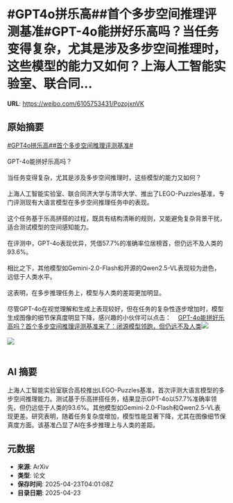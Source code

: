 # #GPT4o拼乐高##首个多步空间推理评测基准#GPT-4o能拼好乐高吗？当任务变得复杂，尤其是涉及多步空间推理时，这些模型的能力又如何？上海人工智能实验室、联合同...

**URL**: https://weibo.com/6105753431/PozojxnVK

## 原始摘要

<a href="https://m.weibo.cn/search?containerid=231522type%3D1%26t%3D10%26q%3D%23GPT4o%E6%8B%BC%E4%B9%90%E9%AB%98%23&amp;extparam=%23GPT4o%E6%8B%BC%E4%B9%90%E9%AB%98%23" data-hide=""><span class="surl-text">#GPT4o拼乐高#</span></a><a href="https://m.weibo.cn/search?containerid=231522type%3D1%26t%3D10%26q%3D%23%E9%A6%96%E4%B8%AA%E5%A4%9A%E6%AD%A5%E7%A9%BA%E9%97%B4%E6%8E%A8%E7%90%86%E8%AF%84%E6%B5%8B%E5%9F%BA%E5%87%86%23&amp;extparam=%23%E9%A6%96%E4%B8%AA%E5%A4%9A%E6%AD%A5%E7%A9%BA%E9%97%B4%E6%8E%A8%E7%90%86%E8%AF%84%E6%B5%8B%E5%9F%BA%E5%87%86%23" data-hide=""><span class="surl-text">#首个多步空间推理评测基准#</span></a><br><br>GPT-4o能拼好乐高吗？<br><br>当任务变得复杂，尤其是涉及多步空间推理时，这些模型的能力又如何？<br><br>上海人工智能实验室、联合同济大学与清华大学、推出了LEGO-Puzzles基准，专门评测现有大语言模型在多步空间推理任务中的表现。<br><br>这个任务基于乐高拼搭的过程，既具有结构清晰的规则，又能避免复杂背景干扰，适合测试模型的空间感知能力。<br><br>在评测中，GPT-4o表现优异，凭借57.7%的准确率位居榜首，但仍远不及人类的93.6%。<br><br>相比之下，其他模型如Gemini-2.0-Flash和开源的Qwen2.5-VL表现较为逊色，远低于人类水平。<br><br>这表明，在多步推理任务上，模型与人类的差距更加明显。<br><br>尽管GPT-4o在视觉理解和生成上表现较好，但在任务的复杂性逐步增加时，模型生成图像的细节保真度明显下降，感兴趣的小伙伴可以点击：<a href="https://weibo.cn/sinaurl?u=https%3A%2F%2Fmp.weixin.qq.com%2Fs%2FVvLgPqq2TujCCPKw5-3PLw" data-hide=""><span class="url-icon"><img style="width: 1rem;height: 1rem" src="https://h5.sinaimg.cn/upload/2015/09/25/3/timeline_card_small_web_default.png" referrerpolicy="no-referrer"></span><span class="surl-text">GPT-4o能拼好乐高吗？首个多步空间推理评测基准来了：闭源模型领跑，但仍远不及人类</span></a><img style="" src="https://tvax1.sinaimg.cn/large/006Fd7o3gy1i0qlg94t1uj30k00k8792.jpg" referrerpolicy="no-referrer"><br><br><img style="" src="https://tvax1.sinaimg.cn/large/006Fd7o3gy1i0qlg7zwz1j30zk0jke1o.jpg" referrerpolicy="no-referrer"><br><br>

## AI 摘要

上海人工智能实验室联合高校推出LEGO-Puzzles基准，首次评测大语言模型的多步空间推理能力。测试基于乐高拼搭任务，结果显示GPT-4o以57.7%准确率领先，但仍远低于人类的93.6%。其他模型如Gemini-2.0-Flash和Qwen2.5-VL表现更差。研究表明，随着任务复杂度增加，模型性能显著下降，尤其在图像细节保真度方面。该基准凸显了AI在多步推理上与人类的差距。

## 元数据

- **来源**: ArXiv
- **类型**: 论文
- **保存时间**: 2025-04-23T04:01:08Z
- **目录日期**: 2025-04-23
